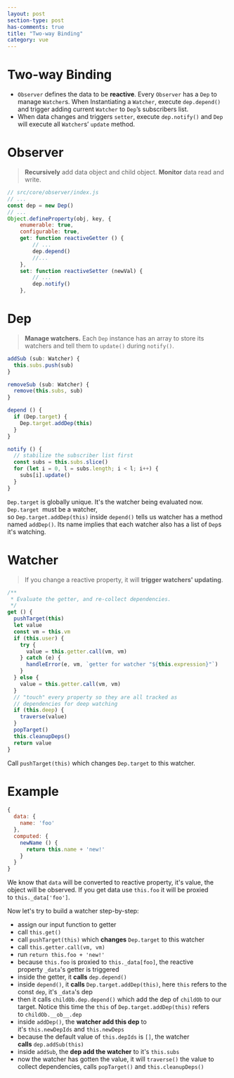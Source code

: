 ```yaml
---
layout: post
section-type: post
has-comments: true
title: "Two-way Binding"
category: vue
---
```

# Two-way Binding


- `Observer` defines the data to be **reactive**. Every `Observer` has a `Dep` to manage `Watcher`s. When Instantiating a `Watcher`, execute `dep.depend()` and trigger adding current `Watcher` to `Dep`’s subscribers list.
- When data changes and triggers `setter`, execute `dep.notify()` and `Dep` will execute all `Watcher`s’ `update` method.

# Observer

> **Recursively** add data object and child object. **Monitor** data read and write.
> 

```jsx
// src/core/observer/index.js
// ...
const dep = new Dep()
// ...
Object.defineProperty(obj, key, {
    enumerable: true,
    configurable: true,
    get: function reactiveGetter () {
        // ...
        dep.depend()
        //...
    },
    set: function reactiveSetter (newVal) {
        // ...
        dep.notify()
    },
```

# Dep

> **Manage watchers.** Each `Dep` instance has an array to store its watchers and tell them to `update()` during `notify()`.
> 

```jsx
addSub (sub: Watcher) {
  this.subs.push(sub)
}

removeSub (sub: Watcher) {
  remove(this.subs, sub)
}

depend () {
  if (Dep.target) {
    Dep.target.addDep(this)
  }
}

notify () {
  // stabilize the subscriber list first
  const subs = this.subs.slice()
  for (let i = 0, l = subs.length; i < l; i++) {
    subs[i].update()
  }
}
```

`Dep.target` is globally unique. It's the watcher being evaluated now. `Dep.target`
 must be a watcher, so `Dep.target.addDep(this)` inside `depend()` tells us watcher has a method named `addDep()`. Its name implies that each watcher also has a list of `Dep`s it's watching.

# Watcher

> If you change a reactive property, it will **trigger watchers' updating**.
> 

```jsx
/**
 * Evaluate the getter, and re-collect dependencies.
 */
get () {
  pushTarget(this)
  let value
  const vm = this.vm
  if (this.user) {
    try {
      value = this.getter.call(vm, vm)
    } catch (e) {
      handleError(e, vm, `getter for watcher "${this.expression}"`)
    }
  } else {
    value = this.getter.call(vm, vm)
  }
  // "touch" every property so they are all tracked as
  // dependencies for deep watching
  if (this.deep) {
    traverse(value)
  }
  popTarget()
  this.cleanupDeps()
  return value
}
```

Call `pushTarget(this)` which changes `Dep.target` to this watcher.

# Example

```jsx
{
  data: {
    name: 'foo'
  },
  computed: {
    newName () {
      return this.name + 'new!'
    }
  }
}
```

We know that `data` will be converted to reactive property, it's value, the object will be observed. If you get data use `this.foo` it will be proxied to `this._data['foo']`.

Now let's try to build a watcher step-by-step:

- assign our input function to getter
- call `this.get()`
- call `pushTarget(this)` which **changes** `Dep.target` to this watcher
- call `this.getter.call(vm, vm)`
- run `return this.foo + 'new!'`
- because `this.foo` is proxied to `this._data[foo]`, the reactive property `_data`'s getter is triggered
- inside the getter, it **calls** `dep.depend()`
- inside `depend()`, it **calls** `Dep.target.addDep(this)`, here `this` refers to the const `dep`, it's `_data`'s dep
- then it calls `childOb.dep.depend()` which add the dep of `childOb` to our target. Notice this time the `this` of `Dep.target.addDep(this)` refers to `childOb.__ob__.dep`
- inside `addDep()`, the **watcher add this dep** to it's `this.newDepIds` and `this.newDeps`
- because the default value of `this.depIds` is `[]`, the watcher **calls** `dep.addSub(this)`
- inside `addSub`, the **dep add the watcher** to it's `this.subs`
- now the watcher has gotten the value, it will `traverse()` the value to collect dependencies, calls `popTarget()` and `this.cleanupDeps()`